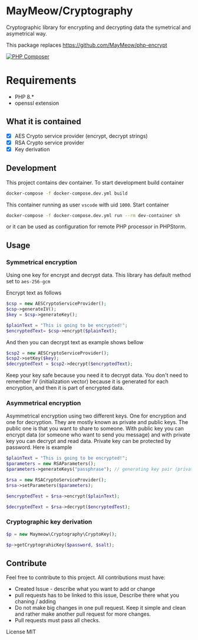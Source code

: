 # MayMeow/Cryptography

Cryptographic library for encrypting and decrypting data the symetrical and asymetrical way.

This package replaces https://github.com/MayMeow/php-encrypt

[![PHP Composer](https://github.com/MayMeow/php-cryptography/actions/workflows/php.yml/badge.svg)](https://github.com/MayMeow/php-cryptography/actions/workflows/php.yml)

# Requirements

- PHP 8.*
- openssl extension

## What it is contained

* [x] AES Crypto service provider (encrypt, decrypt strings)
* [x] RSA Crypto service provider
* [x] Key derivation

## Development

This project contains dev container. To start development build container

```bash
docker-compose -f docker-compose.dev.yml build
```

This container running as user `vscode` with uid `1000`. Start container

```bash
docker-compose -f docker-compose.dev.yml run --rm dev-container sh
```

or it can be used as configuration for remote PHP processor in PHPStorm.

## Usage

### Symmetrical encryption

Using one key for encrypt and decrypt data. This library has default method set to `aes-256-gcm`

Encrypt text as follows 

```php
$csp = new AESCryptoServiceProvider();
$csp->generateIV();
$key = $csp->generateKey();

$plainText = "This is going to be encrypted!";
$encryptedText= $csp->encrypt($plainText);
```

And then you can decrypt text as example shows bellow

```php
$csp2 = new AESCryptoServiceProvider();
$csp2->setKey($key);
$decryptedText = $csp2->decrypt($encryptedText);
```

Keep your key safe because you need it to decrypt data. You don't need to remember IV (initialization vector) because
it is generated for each encryption, and then it is part of encrypted data.

### Asymmetrical encryption

Asymmetrical encryption using two different keys. One for encryption and one for decryption. They are mostly known as
private and public keys. The public one is that you want to share to someone. With public key you can encrypt data
(or someone who want to send you message) and with private key you can decrypt and read data. Private key can be
protected by password. Here is example

```php
$plainText = "This is going to be encrypted!";
$parameters = new RSAParameters();
$parameters->generateKeys("passphrase"); // generating key pair (private and public keys)

$rsa = new RSACryptoServiceProvider();
$rsa->setParameters($parameters);

$encryptedTest = $rsa->encrypt($plainText);

$decryptedText = $rsa->decrypt($encryptedTest);

```

### Cryptographic key derivation

```php
$p = new Maymeow\Cryptography\CryptoKey();

$p->getCryptograhicKey($password, $salt);
```

## Contribute

Feel free to contribute to this project. All contributions must have:

- Created Issue - describe what you want to add or change
- pull requests has to be linked to this issue, Describe there what you chaning / adding
- Do not make big changes in one pull request. Keep it simple and clean and rather make another pull request for more changes.
- Pull requests must pass all checks.

License MIT
